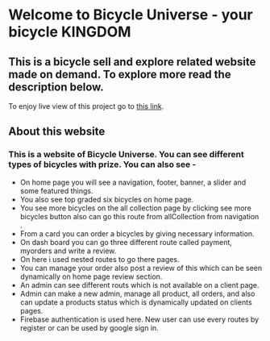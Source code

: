 # Welcome to Bicycle Universe - your bicycle KINGDOM
## This is a bicycle sell and explore related website made on demand. To explore more read the description below.

To enjoy live view of this project go to [this link](https://bicycle-universe-a0bea.web.app/).

## About this website

### This is a website of Bicycle Universe. You can see different types of bicycles with prize. You can also see -
- On home page you will see a navigation, footer,  banner, a slider and some featured things.
- You also see top graded six bicycles on home page.
- You see more bicycles on the all collection page by clicking see more bicycles button also can go this route from allCollection from navigation .
- From a card you can order a bicycles by giving necessary information. 
- On dash board you can go three different route called payment, myorders and write a review.
- On here i used nested routes to go there pages.
- You can manage your order also post a review of this which can be seen dynamically on home page review section.
- An admin can see different routs which is not available on a client page.
- Admin can make a new admin, manage all product, all orders, and also can update a products status which is dynamically updated on clients pages.
- Firebase authentication is used here. New user can use every routes by register or can be used by google sign in.